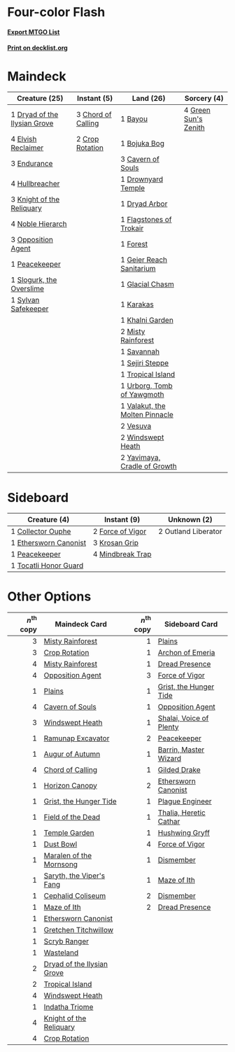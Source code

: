 # Four-color Flash

#### [Export MTGO List](../collection/Four-color%20Flash/Four-color%20Flash.txt)
#### [Print on decklist.org](http://decklist.org/?deckmain=1%09Bayou%0A1%09Bojuka%20Bog%0A3%09Cavern%20of%20Souls%0A3%09Chord%20of%20Calling%0A2%09Crop%20Rotation%0A1%09Drownyard%20Temple%0A1%09Dryad%20Arbor%0A1%09Dryad%20of%20the%20Ilysian%20Grove%0A4%09Elvish%20Reclaimer%0A3%09Endurance%0A1%09Flagstones%20of%20Trokair%0A1%09Forest%0A1%09Geier%20Reach%20Sanitarium%0A1%09Glacial%20Chasm%0A4%09Green%20Sun's%20Zenith%0A4%09Hullbreacher%0A1%09Karakas%0A1%09Khalni%20Garden%0A3%09Knight%20of%20the%20Reliquary%0A2%09Misty%20Rainforest%0A4%09Noble%20Hierarch%0A3%09Opposition%20Agent%0A1%09Peacekeeper%0A1%09Savannah%0A1%09Sejiri%20Steppe%0A1%09Slogurk,%20the%20Overslime%0A1%09Sylvan%20Safekeeper%0A1%09Tropical%20Island%0A1%09Urborg,%20Tomb%20of%20Yawgmoth%0A1%09Valakut,%20the%20Molten%20Pinnacle%0A2%09Vesuva%0A2%09Windswept%20Heath%0A2%09Yavimaya,%20Cradle%20of%20Growth&deckside=1%09Collector%20Ouphe%0A1%09Ethersworn%20Canonist%0A2%09Force%20of%20Vigor%0A3%09Krosan%20Grip%0A4%09Mindbreak%20Trap%0A2%09Outland%20Liberator%0A1%09Peacekeeper%0A1%09Tocatli%20Honor%20Guard)
# Maindeck

|                                             Creature (25)                                             |                                         Instant (5)                                         |                                                Land (26)                                                |                                          Sorcery (4)                                          |
|-------------------------------------------------------------------------------------------------------|---------------------------------------------------------------------------------------------|---------------------------------------------------------------------------------------------------------|-----------------------------------------------------------------------------------------------|
|1 [Dryad of the Ilysian Grove](http://gatherer.wizards.com/Pages/Card/Details.aspx?multiverseid=476420)|3 [Chord of Calling](http://gatherer.wizards.com/Pages/Card/Details.aspx?multiverseid=383209)|1 [Bayou](http://gatherer.wizards.com/Pages/Card/Details.aspx?multiverseid=879)                          |4 [Green Sun's Zenith](http://gatherer.wizards.com/Pages/Card/Details.aspx?multiverseid=413711)|
|4 [Elvish Reclaimer](http://gatherer.wizards.com/Pages/Card/Details.aspx?multiverseid=466923)          |2 [Crop Rotation](http://gatherer.wizards.com/Pages/Card/Details.aspx?multiverseid=417430)   |1 [Bojuka Bog](http://gatherer.wizards.com/Pages/Card/Details.aspx?multiverseid=376269)                  |                                                                                               |
|3 [Endurance](http://gatherer.wizards.com/Pages/Card/Details.aspx?multiverseid=522233)                 |                                                                                             |3 [Cavern of Souls](http://gatherer.wizards.com/Pages/Card/Details.aspx?multiverseid=278058)             |                                                                                               |
|4 [Hullbreacher](http://gatherer.wizards.com/Pages/Card/Details.aspx?multiverseid=502308)              |                                                                                             |1 [Drownyard Temple](http://gatherer.wizards.com/Pages/Card/Details.aspx?multiverseid=470786)            |                                                                                               |
|3 [Knight of the Reliquary](http://gatherer.wizards.com/Pages/Card/Details.aspx?multiverseid=189145)   |                                                                                             |1 [Dryad Arbor](http://gatherer.wizards.com/Pages/Card/Details.aspx?multiverseid=136196)                 |                                                                                               |
|4 [Noble Hierarch](http://gatherer.wizards.com/Pages/Card/Details.aspx?multiverseid=179434)            |                                                                                             |1 [Flagstones of Trokair](http://gatherer.wizards.com/Pages/Card/Details.aspx?multiverseid=116733)       |                                                                                               |
|3 [Opposition Agent](http://gatherer.wizards.com/Pages/Card/Details.aspx?multiverseid=497661)          |                                                                                             |1 [Forest](http://gatherer.wizards.com/Pages/Card/Details.aspx?multiverseid=439860)                      |                                                                                               |
|1 [Peacekeeper](http://gatherer.wizards.com/Pages/Card/Details.aspx?multiverseid=4584)                 |                                                                                             |1 [Geier Reach Sanitarium](http://gatherer.wizards.com/Pages/Card/Details.aspx?multiverseid=414510)      |                                                                                               |
|1 [Slogurk, the Overslime](http://gatherer.wizards.com/Pages/Card/Details.aspx?multiverseid=535038)    |                                                                                             |1 [Glacial Chasm](http://gatherer.wizards.com/Pages/Card/Details.aspx?multiverseid=2752)                 |                                                                                               |
|1 [Sylvan Safekeeper](http://gatherer.wizards.com/Pages/Card/Details.aspx?multiverseid=389709)         |                                                                                             |1 [Karakas](http://gatherer.wizards.com/Pages/Card/Details.aspx?multiverseid=413782)                     |                                                                                               |
|                                                                                                       |                                                                                             |1 [Khalni Garden](http://gatherer.wizards.com/Pages/Card/Details.aspx?multiverseid=220535)               |                                                                                               |
|                                                                                                       |                                                                                             |2 [Misty Rainforest](http://gatherer.wizards.com/Pages/Card/Details.aspx?multiverseid=405102)            |                                                                                               |
|                                                                                                       |                                                                                             |1 [Savannah](http://gatherer.wizards.com/Pages/Card/Details.aspx?multiverseid=881)                       |                                                                                               |
|                                                                                                       |                                                                                             |1 [Sejiri Steppe](http://gatherer.wizards.com/Pages/Card/Details.aspx?multiverseid=243453)               |                                                                                               |
|                                                                                                       |                                                                                             |1 [Tropical Island](http://gatherer.wizards.com/Pages/Card/Details.aspx?multiverseid=884)                |                                                                                               |
|                                                                                                       |                                                                                             |1 [Urborg, Tomb of Yawgmoth](http://gatherer.wizards.com/Pages/Card/Details.aspx?multiverseid=383425)    |                                                                                               |
|                                                                                                       |                                                                                             |1 [Valakut, the Molten Pinnacle](http://gatherer.wizards.com/Pages/Card/Details.aspx?multiverseid=190400)|                                                                                               |
|                                                                                                       |                                                                                             |2 [Vesuva](http://gatherer.wizards.com/Pages/Card/Details.aspx?multiverseid=113543)                      |                                                                                               |
|                                                                                                       |                                                                                             |2 [Windswept Heath](http://gatherer.wizards.com/Pages/Card/Details.aspx?multiverseid=405115)             |                                                                                               |
|                                                                                                       |                                                                                             |2 [Yavimaya, Cradle of Growth](http://gatherer.wizards.com/Pages/Card/Details.aspx?multiverseid=522337)  |                                                                                               |


# Sideboard

|                                          Creature (4)                                          |                                        Instant (9)                                        |    Unknown (2)    |
|------------------------------------------------------------------------------------------------|-------------------------------------------------------------------------------------------|-------------------|
|1 [Collector Ouphe](http://gatherer.wizards.com/Pages/Card/Details.aspx?multiverseid=464107)    |2 [Force of Vigor](http://gatherer.wizards.com/Pages/Card/Details.aspx?multiverseid=464113)|2 Outland Liberator|
|1 [Ethersworn Canonist](http://gatherer.wizards.com/Pages/Card/Details.aspx?multiverseid=174931)|3 [Krosan Grip](http://gatherer.wizards.com/Pages/Card/Details.aspx?multiverseid=376394)   |                   |
|1 [Peacekeeper](http://gatherer.wizards.com/Pages/Card/Details.aspx?multiverseid=4584)          |4 [Mindbreak Trap](http://gatherer.wizards.com/Pages/Card/Details.aspx?multiverseid=197532)|                   |
|1 [Tocatli Honor Guard](http://gatherer.wizards.com/Pages/Card/Details.aspx?multiverseid=435194)|                                                                                           |                   |


# Other Options

|*n*<sup>th</sup> copy|                                            Maindeck Card                                            |*n*<sup>th</sup> copy|                                          Sideboard Card                                          |
|--------------------:|-----------------------------------------------------------------------------------------------------|--------------------:|--------------------------------------------------------------------------------------------------|
|                    3|[Misty Rainforest](http://gatherer.wizards.com/Pages/Card/Details.aspx?multiverseid=405102)          |                    1|[Plains](http://gatherer.wizards.com/Pages/Card/Details.aspx?multiverseid=439856)                 |
|                    3|[Crop Rotation](http://gatherer.wizards.com/Pages/Card/Details.aspx?multiverseid=417430)             |                    1|[Archon of Emeria](http://gatherer.wizards.com/Pages/Card/Details.aspx?multiverseid=495594)       |
|                    4|[Misty Rainforest](http://gatherer.wizards.com/Pages/Card/Details.aspx?multiverseid=405102)          |                    1|[Dread Presence](http://gatherer.wizards.com/Pages/Card/Details.aspx?multiverseid=466850)         |
|                    4|[Opposition Agent](http://gatherer.wizards.com/Pages/Card/Details.aspx?multiverseid=497661)          |                    3|[Force of Vigor](http://gatherer.wizards.com/Pages/Card/Details.aspx?multiverseid=464113)         |
|                    1|[Plains](http://gatherer.wizards.com/Pages/Card/Details.aspx?multiverseid=439856)                    |                    1|[Grist, the Hunger Tide](http://gatherer.wizards.com/Pages/Card/Details.aspx?multiverseid=522278) |
|                    4|[Cavern of Souls](http://gatherer.wizards.com/Pages/Card/Details.aspx?multiverseid=278058)           |                    1|[Opposition Agent](http://gatherer.wizards.com/Pages/Card/Details.aspx?multiverseid=497661)       |
|                    3|[Windswept Heath](http://gatherer.wizards.com/Pages/Card/Details.aspx?multiverseid=405115)           |                    1|[Shalai, Voice of Plenty](http://gatherer.wizards.com/Pages/Card/Details.aspx?multiverseid=442923)|
|                    1|[Ramunap Excavator](http://gatherer.wizards.com/Pages/Card/Details.aspx?multiverseid=430818)         |                    2|[Peacekeeper](http://gatherer.wizards.com/Pages/Card/Details.aspx?multiverseid=4584)              |
|                    1|[Augur of Autumn](http://gatherer.wizards.com/Pages/Card/Details.aspx?multiverseid=534952)           |                    1|[Barrin, Master Wizard](http://gatherer.wizards.com/Pages/Card/Details.aspx?multiverseid=9856)    |
|                    4|[Chord of Calling](http://gatherer.wizards.com/Pages/Card/Details.aspx?multiverseid=383209)          |                    1|[Gilded Drake](http://gatherer.wizards.com/Pages/Card/Details.aspx?multiverseid=5837)             |
|                    1|[Horizon Canopy](http://gatherer.wizards.com/Pages/Card/Details.aspx?multiverseid=409571)            |                    2|[Ethersworn Canonist](http://gatherer.wizards.com/Pages/Card/Details.aspx?multiverseid=174931)    |
|                    1|[Grist, the Hunger Tide](http://gatherer.wizards.com/Pages/Card/Details.aspx?multiverseid=522278)    |                    1|[Plague Engineer](http://gatherer.wizards.com/Pages/Card/Details.aspx?multiverseid=464049)        |
|                    1|[Field of the Dead](http://gatherer.wizards.com/Pages/Card/Details.aspx?multiverseid=467001)         |                    1|[Thalia, Heretic Cathar](http://gatherer.wizards.com/Pages/Card/Details.aspx?multiverseid=414338) |
|                    1|[Temple Garden](http://gatherer.wizards.com/Pages/Card/Details.aspx?multiverseid=405112)             |                    1|[Hushwing Gryff](http://gatherer.wizards.com/Pages/Card/Details.aspx?multiverseid=420685)         |
|                    1|[Dust Bowl](http://gatherer.wizards.com/Pages/Card/Details.aspx?multiverseid=409568)                 |                    4|[Force of Vigor](http://gatherer.wizards.com/Pages/Card/Details.aspx?multiverseid=464113)         |
|                    1|[Maralen of the Mornsong](http://gatherer.wizards.com/Pages/Card/Details.aspx?multiverseid=152546)   |                    1|[Dismember](http://gatherer.wizards.com/Pages/Card/Details.aspx?multiverseid=382182)              |
|                    1|[Saryth, the Viper's Fang](http://gatherer.wizards.com/Pages/Card/Details.aspx?multiverseid=534986)  |                    1|[Maze of Ith](http://gatherer.wizards.com/Pages/Card/Details.aspx?multiverseid=1824)              |
|                    1|[Cephalid Coliseum](http://gatherer.wizards.com/Pages/Card/Details.aspx?multiverseid=29903)          |                    2|[Dismember](http://gatherer.wizards.com/Pages/Card/Details.aspx?multiverseid=382182)              |
|                    1|[Maze of Ith](http://gatherer.wizards.com/Pages/Card/Details.aspx?multiverseid=1824)                 |                    2|[Dread Presence](http://gatherer.wizards.com/Pages/Card/Details.aspx?multiverseid=466850)         |
|                    1|[Ethersworn Canonist](http://gatherer.wizards.com/Pages/Card/Details.aspx?multiverseid=174931)       |                     |                                                                                                  |
|                    1|[Gretchen Titchwillow](http://gatherer.wizards.com/Pages/Card/Details.aspx?multiverseid=527510)      |                     |                                                                                                  |
|                    1|[Scryb Ranger](http://gatherer.wizards.com/Pages/Card/Details.aspx?multiverseid=118924)              |                     |                                                                                                  |
|                    1|[Wasteland](http://gatherer.wizards.com/Pages/Card/Details.aspx?multiverseid=413790)                 |                     |                                                                                                  |
|                    2|[Dryad of the Ilysian Grove](http://gatherer.wizards.com/Pages/Card/Details.aspx?multiverseid=476420)|                     |                                                                                                  |
|                    2|[Tropical Island](http://gatherer.wizards.com/Pages/Card/Details.aspx?multiverseid=884)              |                     |                                                                                                  |
|                    4|[Windswept Heath](http://gatherer.wizards.com/Pages/Card/Details.aspx?multiverseid=405115)           |                     |                                                                                                  |
|                    1|[Indatha Triome](http://gatherer.wizards.com/Pages/Card/Details.aspx?multiverseid=479768)            |                     |                                                                                                  |
|                    4|[Knight of the Reliquary](http://gatherer.wizards.com/Pages/Card/Details.aspx?multiverseid=189145)   |                     |                                                                                                  |
|                    4|[Crop Rotation](http://gatherer.wizards.com/Pages/Card/Details.aspx?multiverseid=417430)             |                     |                                                                                                  |

